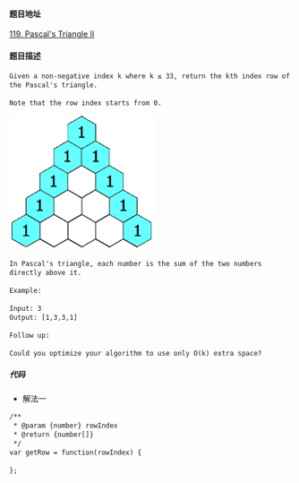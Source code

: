 #### 题目地址
[119. Pascal's Triangle II](https://leetcode.com/problems/pascals-triangle-ii/)
#### 题目描述
```
Given a non-negative index k where k ≤ 33, return the kth index row of the Pascal's triangle.

Note that the row index starts from 0.

```
![eg.gif](../assets/array/2020-01-09/eg.gif)
```
In Pascal's triangle, each number is the sum of the two numbers directly above it.

Example:

Input: 3
Output: [1,3,3,1]

Follow up:

Could you optimize your algorithm to use only O(k) extra space?

```

##### 代码

- 解法一
```
/**
 * @param {number} rowIndex
 * @return {number[]}
 */
var getRow = function(rowIndex) {
    
};
```
